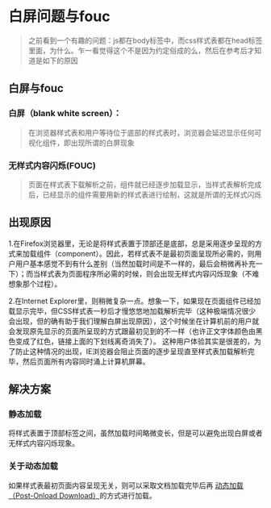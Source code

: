 # 白屏问题与fouc

> 之前看到一个有趣的问题：js都在body标签中，而css样式表都在head标签里面，为什么。乍一看觉得这个不是因为约定俗成的么，然后在参考后才知道是如下的原因
## 白屏与fouc
### 白屏（blank white screen）：
>在浏览器样式表和用户等待位于底部的样式表时，浏览器会延迟显示任何可视化组件，即出现所谓的白屏现象
### 无样式内容闪烁(FOUC)
> 页面在样式表下载解析之前，组件就已经逐步加载显示，当样式表解析完成后，已经显示的组件需要用新的样式表进行绘制，这就是所谓的无样式闪烁

## 出现原因
1.在Firefox浏览器里，无论是将样式表置于顶部还是底部，总是采用逐步呈现的方式来加载组件（component）。因此，若样式表不是最初页面呈现所必需的，则用户用户基本感觉不到有什么差别（当然加载时间是不一样的，最后会稍微再补充一下）；而当样式表为页面程序所必需的时候，则会出现无样式内容闪烁现象（不难想象那个过程）。

2.在Internet Explorer里，则稍微复杂一点。想象一下，如果现在页面组件已经加载显示完毕，但CSS样式表一秒后才慢悠悠地加载解析完毕（这种极端情况很少会出现，但的确有助于我们理解白屏出现原因），这个时候坐在计算机前的用户就会发现原先显示的页面所呈现的方式跟最初见到的不一样（也许正文字体颜色由黑色变成了红色，链接上面的下划线离奇消失了）。
这种用户体验其实是很差的，为了防止这种情况的出现，IE浏览器会阻止页面的逐步呈现直至样式表加载解析完毕，然后页面所有内容同时涌上计算机屏幕。
## 解决方案

### 静态加载
将样式表置于顶部<head>标签之间，虽然加载时间略微变长，但是可以避免出现白屏或者无样式内容闪烁现象。

### 关于动态加载
如果样式表最初页面内容呈现无关，则可以采取文档加载完毕后再
[动态加载（Post-Onload Download）](http://blog.shaochuancs.com/new-css-loading-method/)的方式进行加载。
